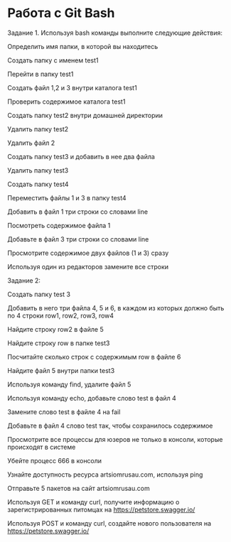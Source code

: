 # Работа с Git Bash

Задание 1. Используя bash команды выполните следующие действия: 

Определить имя папки, в которой вы находитесь

Создать папку с именем test1

Перейти в папку test1

Создать файл 1,2 и 3 внутри каталога test1

Проверить содержимое каталога test1

Создать папку test2 внутри домашней директории

Удалить папку test2

Удалить файл 2

Создать папку test3 и добавить в нее два файла

Удалить папку test3

Создать папку test4

Переместить файлы 1 и 3 в папку test4

Добавить в файл 1 три строки со словами line

Посмотреть содержимое файла 1

Добавьте в файл 3 три строки со словами line

Просмотрите содержимое двух файлов (1 и 3) сразу

Используя один из редакторов замените все строки


Задание 2:

Создать папку test 3

Добавить в него три файла 4, 5 и 6, в каждом из которых должно быть по 4 строки row1, row2, row3, row4

Найдите строку row2 в файле 5

Найдите строку row в папке test3

Посчитайте сколько строк с содержимым row в файле 6

Найдите файл 5 внутри папки test3

Используя команду find, удалите файл 5

Используя команду echo, добавьте слово test в файл 4

Замените слово test в файле 4 на fail

Добавьте в файл 4 слово test так, чтобы сохранилось содержимое

Просмотрите все процессы для юзеров не только в консоли, которые происходят в системе

Убейте процесс 666 в консоли

Узнайте доступность ресурса artsiomrusau.com, используя ping

Отправьте 5 пакетов на сайт artsiomrusau.com

Используя GET и команду curl, получите информацию о зарегистрированных питомцах на https://petstore.swagger.io/

Используя POST и команду curl, создайте нового пользователя на https://petstore.swagger.io/
 
